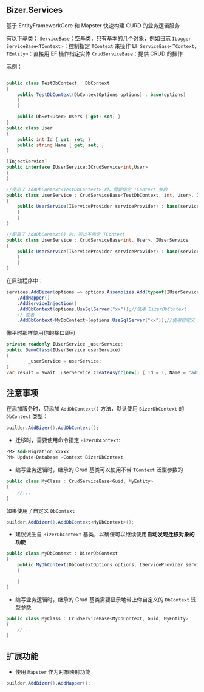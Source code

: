 
## Bizer.Services
基于 EntityFrameworkCore 和 Mapster 快速构建 CURD 的业务逻辑服务

有以下基类：
`ServiceBase`：空基类，只有基本的几个对象，例如日志 `ILogger`
`ServiceBase<TContext>`：控制指定 `TContext` 来操作 EF
`ServiceBase<TContext, TEntity>`：直接用 EF 操作指定实体
`CrudServiceBase`：提供 CRUD 的操作

示例：

```cs

public class TestDbContext : DbContext
{
    public TestDbContext(DbContextOptions options) : base(options)
    {
    }

    public DbSet<User> Users { get; set; }
}
public class User
{
    public int Id { get; set; }
    public string Name { get; set; }
}

[InjectService]
public interface IUserService:ICrudService<int,User>
{
}

//使用了 AddDbContext<TestDbContext> 时，需要指定 TContext 参数
public class UserService : CrudServiceBase<TestDbContext, int, User>, IUserService
{
    public UserService(IServiceProvider serviceProvider) : base(serviceProvider)
    {
    }
}

//配置了 AddDbContext() 时，可以不指定 TContext
public class UserService : CrudServiceBase<int, User>, IUserService
{
    public UserService(IServiceProvider serviceProvider) : base(serviceProvider)
    {
    }
}

```

在启动程序中：

```cs
services.AddBizer(options => options.Assemblies.Add(typeof(IUserService).Assembly))
    .AddMapper()
    .AddServiceInjection()
    .AddDbContext(options.UseSqlServer("xx"));//使用 BizerDbContext
    // 或者
    .AddDbContext<MyDbContext>(options.UseSqlServer("xx"));//使用自定义 DbContext
```

像平时那样使用你的接口即可

```cs
private readonly IUserService _userService;
public DemoClass(IUserService userService)
{
        _userService = userService;
}
var result = await _userService.CreateAsync(new() { Id = 1, Name = "admin" });
```

## 注意事项

在添加服务时，只添加 `AddDbContext()` 方法，默认使用 `BizerDbContext` 的 `DbContext` 类型：

```cs
builder.AddBizer().AddDbContext();
```

- 迁移时，需要使用命令指定 `BizerDbContext`:
```ps
PM> Add-Migration xxxxx
PM> Update-Database -Context BizerDbContext
```

- 编写业务逻辑时，继承的 Crud 基类可以使用不带 `TContext` 泛型参数的

```cs
public class MyClass : CrudServiceBase<Guid, MyEntity>
{
    //...
}
```

如果使用了自定义 `DbContext`

```cs
builder.AddBizer().AddDbContext<MyDbContext>();
```

- 建议派生自 `BizerDbContext` 基类，以确保可以继续使用**自动发现迁移对象的功能**

```cs
public class MyDbContext : BizerDbContext
{
    public MyDbContext(DbContextOptions options, IServiceProvider serviceProvider) : base(options, serviceProvider)
    {

    }
}
```

- 编写业务逻辑时，继承的 Crud 基类需要显示地带上你自定义的 `DbContext` 泛型参数

```cs
public class MyClass : CrudServiceBase<MyDbContext, Guid, MyEntity>
{
    //...
}
```

## 扩展功能

- 使用 `Mapster` 作为对象映射功能

```cs
builder.AddBizer().AddMapper();
```